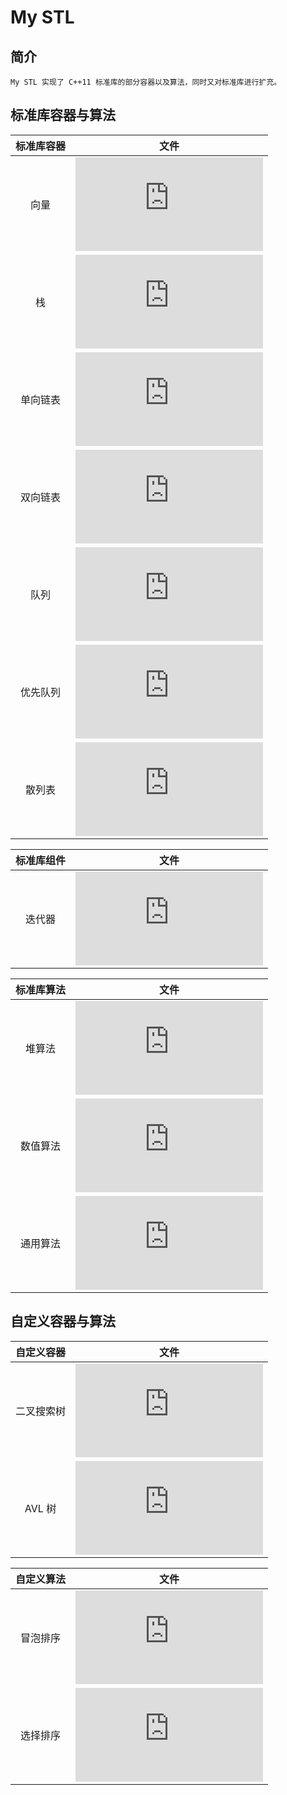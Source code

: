 My STL
====
## 简介
	My STL 实现了 C++11 标准库的部分容器以及算法，同时又对标准库进行扩充。

## 标准库容器与算法
|  标准库容器   |       文件        |
|:-------:|:-----------------:|
|向量     |![vector.hpp](https://github.com/senlinzhan/mystl/blob/master/vector.hpp)|
|栈       |![stack.hpp](https://github.com/senlinzhan/mystl/blob/master/stack.hpp)|
|单向链表 |![forward_list.hpp](https://github.com/senlinzhan/mystl/blob/master/forward_list.hpp)|
|双向链表 |![list.hpp](https://github.com/senlinzhan/mystl/blob/master/list.hpp)|
|队列     |![queue.hpp](https://github.com/senlinzhan/mystl/blob/master/queue.hpp)|
|优先队列 |![priority_queue.hpp](https://github.com/senlinzhan/mystl/blob/master/priority_queue.hpp)|
|散列表|![unordered_set.hpp](https://github.com/senlinzhan/mystl/blob/master/unordered_set.hpp)|

| 标准库组件 |       文件        |
|:-----------:|:-----------------:|
|   迭代器     |![iterator.hpp](https://github.com/senlinzhan/mystl/blob/master/iterator.hpp)|

| 标准库算法 |       文件        |
|:-----------:|:-----------------:|
|堆算法|![heap.hpp](https://github.com/senlinzhan/mystl/blob/master/heap.hpp)|
|数值算法|![numeric.hpp](https://github.com/senlinzhan/mystl/blob/master/numeric.hpp)|
|通用算法|![algorithm.hpp](https://github.com/senlinzhan/mystl/blob/master/algorithm.hpp)|


## 自定义容器与算法
| 自定义容器 |       文件        |
|:-------:|:-----------------:|
|二叉搜索树|![binary_tree.hpp](https://github.com/senlinzhan/mystl/blob/master/binary_tree.hpp)|
|AVL 树|![avl_tree.hpp](https://github.com/senlinzhan/mystl/blob/master/avl_tree.hpp)|


| 自定义算法 |       文件        |
|:-------:|:-----------------:|
|冒泡排序|![sort.hpp](https://github.com/senlinzhan/mystl/blob/master/sort.hpp)|
|选择排序|![sort.hpp](https://github.com/senlinzhan/mystl/blob/master/sort.hpp)|
